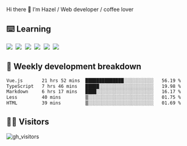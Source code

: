 
Hi there 👋 I’m Hazel / Web developer / coffee lover

## ⌨️ Learning

<samp>
 <a href="https://github.com/vuejs/core"><img src="https://api.iconify.design/logos:vue.svg" /></a>
  <a href="https://github.com/vuejs/core"><img src="https://api.iconify.design/logos:react.svg" /></a>
  <a href="https://github.com/solidjs/solid"><img src="https://api.iconify.design/logos:solidjs.svg" /></a>
  <a href="https://github.com/vitejs/vite"><img src="https://api.iconify.design/logos:vitejs.svg" /></a>
  <a href="https://github.com/microsoft/TypeScript"><img src="https://api.iconify.design/logos:typescript-icon.svg" /></a> 
  <a href="https://github.com/unocss/unocss"><img src="https://api.iconify.design/logos:unocss.svg" /></a>
  

</samp>


## 🦀 Weekly development breakdown

<!--START_SECTION:waka-->

```txt
Vue.js       21 hrs 52 mins  ██████████████░░░░░░░░░░░   56.19 %
TypeScript   7 hrs 46 mins   █████░░░░░░░░░░░░░░░░░░░░   19.98 %
Markdown     6 hrs 17 mins   ████░░░░░░░░░░░░░░░░░░░░░   16.17 %
Less         40 mins         ▒░░░░░░░░░░░░░░░░░░░░░░░░   01.75 %
HTML         39 mins         ▒░░░░░░░░░░░░░░░░░░░░░░░░   01.69 %
```

<!--END_SECTION:waka-->
## 👬🏻 Visitors

![gh_visitors](https://profile-counter.glitch.me/Hazel-Lin/count.svg)

